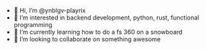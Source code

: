 - 👋 Hi, I’m @ynblgv-playrix
- 👀 I’m interested in backend development, python, rust, functional programming
- 🌱 I’m currently learning how to do a fs 360 on a snowboard
- 💞️ I’m looking to collaborate on something awesome

<!---
ynblgv-playrix/ynblgv-playrix is a ✨ special ✨ repository because its `README.md` (this file) appears on your GitHub profile.
You can click the Preview link to take a look at your changes.
--->
